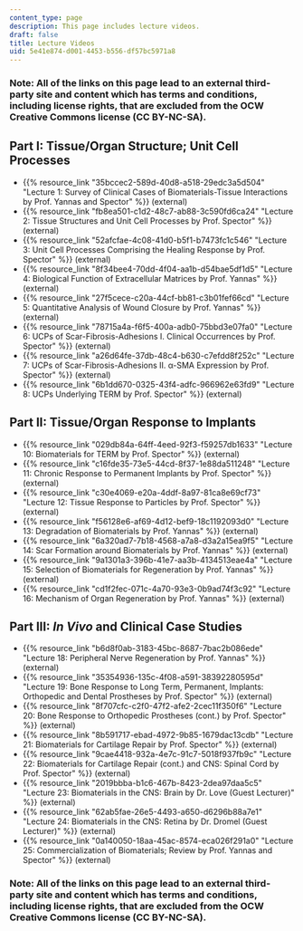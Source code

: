 ```yaml
---
content_type: page
description: This page includes lecture videos.
draft: false
title: Lecture Videos
uid: 5e41e874-d001-4453-b556-df57bc5971a8
---
```

### Note: All of the links on this page lead to an external third-party site and content which has terms and conditions, including license rights, that are excluded from the OCW Creative Commons license (CC BY-NC-SA).

## Part I: Tissue/Organ Structure; Unit Cell Processes

- {{% resource_link "35bccec2-589d-40d8-a518-29edc3a5d504" "Lecture 1: Survey of Clinical Cases of Biomaterials-Tissue Interactions by Prof. Yannas and Spector" %}} (external)
- {{% resource_link "fb8ea501-c1d2-48c7-ab88-3c590fd6ca24" "Lecture 2: Tissue Structures and Unit Cell Processes by Prof. Spector" %}} (external)
- {{% resource_link "52afcfae-4c08-41d0-b5f1-b7473fc1c546" "Lecture 3: Unit Cell Processes Comprising the Healing Response by Prof. Spector" %}} (external)
- {{% resource_link "8f34bee4-70dd-4f04-aa1b-d54bae5df1d5" "Lecture 4: Biological Function of Extracellular Matrices by Prof. Yannas" %}} (external)
- {{% resource_link "27f5cece-c20a-44cf-bb81-c3b01fef66cd" "Lecture 5: Quantitative Analysis of Wound Closure by Prof. Yannas" %}} (external)
- {{% resource_link "78715a4a-f6f5-400a-adb0-75bbd3e07fa0" "Lecture 6: UCPs of Scar-Fibrosis-Adhesions I. Clinical Occurrences by Prof. Spector" %}} (external)
- {{% resource_link "a26d64fe-37db-48c4-b630-c7efdd8f252c" "Lecture 7: UCPs of Scar-Fibrosis-Adhesions II. α-SMA Expression by Prof. Spector" %}} (external)
- {{% resource_link "6b1dd670-0325-43f4-adfc-966962e63fd9" "Lecture 8: UCPs Underlying TERM by Prof. Spector" %}} (external)

## Part II: Tissue/Organ Response to Implants

- {{% resource_link "029db84a-64ff-4eed-92f3-f59257db1633" "Lecture 10: Biomaterials for TERM by Prof. Spector" %}} (external)
- {{% resource_link "c16fde35-73e5-44cd-8f37-1e88da511248" "Lecture 11: Chronic Response to Permanent Implants by Prof. Spector" %}} (external)
- {{% resource_link "c30e4069-e20a-4ddf-8a97-81ca8e69cf73" "Lecture 12: Tissue Response to Particles by Prof. Spector" %}} (external)
- {{% resource_link "f56128e6-af69-4d12-bef9-18c1192093d0" "Lecture 13: Degradation of Biomaterials by Prof. Yannas" %}} (external) 
- {{% resource_link "6a320ad7-7b18-4568-a7a8-d3a2a15ea9f5" "Lecture 14: Scar Formation around Biomaterials by Prof. Yannas" %}} (external)
- {{% resource_link "9a1301a3-396b-41e7-aa3b-4134513eae4a" "Lecture 15: Selection of Biomaterials for Regeneration by Prof. Yannas" %}} (external)
- {{% resource_link "cd1f2fec-071c-4a70-93e3-0b9ad74f3c92" "Lecture 16: Mechanism of Organ Regeneration by Prof. Yannas" %}} (external)

## Part III: *In Vivo* and Clinical Case Studies

- {{% resource_link "b6d8f0ab-3183-45bc-8687-7bac2b086ede" "Lecture 18: Peripheral Nerve Regeneration by Prof. Yannas" %}} (external)
- {{% resource_link "35354936-135c-4f08-a591-38392280595d" "Lecture 19: Bone Response to Long Term, Permanent, Implants: Orthopedic and Dental Prostheses by Prof. Spector" %}} (external)
- {{% resource_link "8f707cfc-c2f0-47f2-afe2-2cec11f350f6" "Lecture 20: Bone Response to Orthopedic Prostheses (cont.) by Prof. Spector" %}} (external)
- {{% resource_link "8b591717-ebad-4972-9b85-1679dac13cdb" "Lecture 21: Biomaterials for Cartilage Repair by Prof. Spector" %}} (external)
- {{% resource_link "9cae4418-932a-4e7c-91c7-5018f937fb9c" "Lecture 22: Biomaterials for Cartilage Repair (cont.) and CNS: Spinal Cord by Prof. Spector" %}} (external)
- {{% resource_link "2019bbba-b1c6-467b-8423-2dea97daa5c5" "Lecture 23: Biomaterials in the CNS: Brain by Dr. Love (Guest Lecturer)" %}} (external)
- {{% resource_link "62ab5fae-26e5-4493-a650-d6296b88a7e1" "Lecture 24: Biomaterials in the CNS: Retina by Dr. Dromel (Guest Lecturer)" %}} (external)
- {{% resource_link "0a140050-18aa-45ac-8574-eca026f291a0" "Lecture 25: Commercialization of Biomaterials; Review by Prof. Yannas and Spector" %}} (external)

### Note: All of the links on this page lead to an external third-party site and content which has terms and conditions, including license rights, that are excluded from the OCW Creative Commons license (CC BY-NC-SA).
